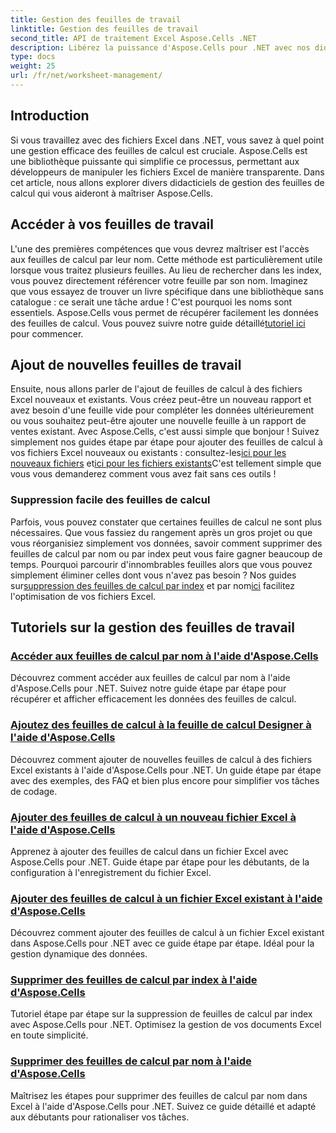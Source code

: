 ```yaml
---
title: Gestion des feuilles de travail
linktitle: Gestion des feuilles de travail
second_title: API de traitement Excel Aspose.Cells .NET
description: Libérez la puissance d'Aspose.Cells pour .NET avec nos didacticiels complets, vous guidant dans la gestion des feuilles de calcul avec des instructions étape par étape.
type: docs
weight: 25
url: /fr/net/worksheet-management/
---
```

## Introduction

Si vous travaillez avec des fichiers Excel dans .NET, vous savez à quel point une gestion efficace des feuilles de calcul est cruciale. Aspose.Cells est une bibliothèque puissante qui simplifie ce processus, permettant aux développeurs de manipuler les fichiers Excel de manière transparente. Dans cet article, nous allons explorer divers didacticiels de gestion des feuilles de calcul qui vous aideront à maîtriser Aspose.Cells.

## Accéder à vos feuilles de travail

L'une des premières compétences que vous devrez maîtriser est l'accès aux feuilles de calcul par leur nom. Cette méthode est particulièrement utile lorsque vous traitez plusieurs feuilles. Au lieu de rechercher dans les index, vous pouvez directement référencer votre feuille par son nom. Imaginez que vous essayez de trouver un livre spécifique dans une bibliothèque sans catalogue : ce serait une tâche ardue ! C'est pourquoi les noms sont essentiels. Aspose.Cells vous permet de récupérer facilement les données des feuilles de calcul. Vous pouvez suivre notre guide détaillé[tutoriel ici](./access-worksheets-by-name/) pour commencer.

## Ajout de nouvelles feuilles de travail

 Ensuite, nous allons parler de l'ajout de feuilles de calcul à des fichiers Excel nouveaux et existants. Vous créez peut-être un nouveau rapport et avez besoin d'une feuille vide pour compléter les données ultérieurement ou vous souhaitez peut-être ajouter une nouvelle feuille à un rapport de ventes existant. Avec Aspose.Cells, c'est aussi simple que bonjour ! Suivez simplement nos guides étape par étape pour ajouter des feuilles de calcul à vos fichiers Excel nouveaux ou existants : consultez-les[ici pour les nouveaux fichiers](./add-worksheets-to-new-excel-file/) et[ici pour les fichiers existants](./add-worksheets-to-existing-excel-file/)C'est tellement simple que vous vous demanderez comment vous avez fait sans ces outils !

### Suppression facile des feuilles de calcul

 Parfois, vous pouvez constater que certaines feuilles de calcul ne sont plus nécessaires. Que vous fassiez du rangement après un gros projet ou que vous réorganisiez simplement vos données, savoir comment supprimer des feuilles de calcul par nom ou par index peut vous faire gagner beaucoup de temps. Pourquoi parcourir d'innombrables feuilles alors que vous pouvez simplement éliminer celles dont vous n'avez pas besoin ? Nos guides sur[suppression des feuilles de calcul par index](./remove-worksheets-by-index/) et par nom[ici](./remove-worksheets-by-name/) facilitez l'optimisation de vos fichiers Excel.

## Tutoriels sur la gestion des feuilles de travail
### [Accéder aux feuilles de calcul par nom à l'aide d'Aspose.Cells](./access-worksheets-by-name/)
Découvrez comment accéder aux feuilles de calcul par nom à l'aide d'Aspose.Cells pour .NET. Suivez notre guide étape par étape pour récupérer et afficher efficacement les données des feuilles de calcul.
### [Ajoutez des feuilles de calcul à la feuille de calcul Designer à l'aide d'Aspose.Cells](./add-worksheets-to-designer-spreadsheet/)
Découvrez comment ajouter de nouvelles feuilles de calcul à des fichiers Excel existants à l'aide d'Aspose.Cells pour .NET. Un guide étape par étape avec des exemples, des FAQ et bien plus encore pour simplifier vos tâches de codage.
### [Ajouter des feuilles de calcul à un nouveau fichier Excel à l'aide d'Aspose.Cells](./add-worksheets-to-new-excel-file/)
Apprenez à ajouter des feuilles de calcul dans un fichier Excel avec Aspose.Cells pour .NET. Guide étape par étape pour les débutants, de la configuration à l'enregistrement du fichier Excel.
### [Ajouter des feuilles de calcul à un fichier Excel existant à l'aide d'Aspose.Cells](./add-worksheets-to-existing-excel-file/)
Découvrez comment ajouter des feuilles de calcul à un fichier Excel existant dans Aspose.Cells pour .NET avec ce guide étape par étape. Idéal pour la gestion dynamique des données.
### [Supprimer des feuilles de calcul par index à l'aide d'Aspose.Cells](./remove-worksheets-by-index/)
Tutoriel étape par étape sur la suppression de feuilles de calcul par index avec Aspose.Cells pour .NET. Optimisez la gestion de vos documents Excel en toute simplicité.
### [Supprimer des feuilles de calcul par nom à l'aide d'Aspose.Cells](./remove-worksheets-by-name/)
Maîtrisez les étapes pour supprimer des feuilles de calcul par nom dans Excel à l'aide d'Aspose.Cells pour .NET. Suivez ce guide détaillé et adapté aux débutants pour rationaliser vos tâches.